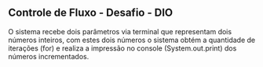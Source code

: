## Controle de Fluxo - Desafio - DIO

O sistema recebe dois parâmetros via terminal que representam dois números inteiros, com estes dois números o sistema obtém a quantidade de iterações (for) e realiza a impressão no console (System.out.print) dos números incrementados.



